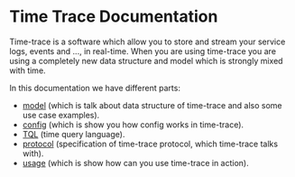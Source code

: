 # Time Trace Documentation

Time-trace is a software which allow you to store and stream your service logs, events and ..., in real-time.
When you are using time-trace you are using a completely new data structure and model which is strongly mixed with time.

In this documentation we have different parts:

* [model](./model/) (which is talk about data structure of time-trace and also some use case examples).
* [config](./config/) (which is show you how config works in time-trace).
* [TQL](./TQL/) (time query language).
* [protocol](./protocol/) (specification of time-trace protocol, which time-trace talks with).
* [usage](./usage/) (which is show how can you use time-trace in action).